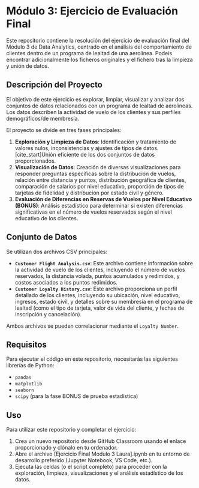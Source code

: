 # Módulo 3: Ejercicio de Evaluación Final 

Este repositorio contiene la resolución del ejercicio de evaluación final del Módulo 3 de Data Analytics, centrado en el análisis del comportamiento de clientes dentro de un programa de lealtad de una aerolínea.
Podeis encontrar adicionalmente los ficheros originales y el fichero tras la limpieza y unión de datos.

## Descripción del Proyecto

El objetivo de este ejercicio es explorar, limpiar, visualizar y analizar dos conjuntos de datos relacionados con un programa de lealtad de aerolíneas. Los datos describen la actividad de vuelo de los clientes y sus perfiles demográficos/de membresía.

El proyecto se divide en tres fases principales:

1.  **Exploración y Limpieza de Datos**: Identificación y tratamiento de valores nulos, inconsistencias y ajustes de tipos de datos. [cite_start]Unión eficiente de los dos conjuntos de datos proporcionados.
2.  **Visualización de Datos**: Creación de diversas visualizaciones para responder preguntas específicas sobre la distribución de vuelos, relación entre distancia y puntos, distribución geográfica de clientes, comparación de salarios por nivel educativo, proporción de tipos de tarjetas de fidelidad y distribución por estado civil y género.
3.  **Evaluación de Diferencias en Reservas de Vuelos por Nivel Educativo (BONUS)**: Análisis estadístico para determinar si existen diferencias significativas en el número de vuelos reservados según el nivel educativo de los clientes.

## Conjunto de Datos

Se utilizan dos archivos CSV principales:

* **`Customer Flight Analysis.csv`**: Este archivo contiene información sobre la actividad de vuelo de los clientes, incluyendo el número de vuelos reservados, la distancia volada, puntos acumulados y redimidos, y costos asociados a los puntos redimidos.
* **`Customer Loyalty History.csv`**: Este archivo proporciona un perfil detallado de los clientes, incluyendo su ubicación, nivel educativo, ingresos, estado civil, y detalles sobre su membresía en el programa de lealtad (como el tipo de tarjeta, valor de vida del cliente, y fechas de inscripción y cancelación).

Ambos archivos se pueden correlacionar mediante el `Loyalty Number`.


## Requisitos

Para ejecutar el código en este repositorio, necesitarás las siguientes librerías de Python:

* `pandas`
* `matplotlib`
* `seaborn`
* `scipy` (para la fase BONUS de prueba estadística)

## Uso

Para utilizar este repositorio y completar el ejercicio:

1. Crea un nuevo repositorio desde GitHub Classroom usando el enlace proporcionado y clónalo en tu ordenador.
2. Abre el archivo [Ejercicio Final Modulo 3 Laura].ipynb en tu entorno de desarrollo preferido (Jupyter Notebook, VS Code, etc.).
3. Ejecuta las celdas (o el script completo) para proceder con la exploración, limpieza, visualizaciones y el análisis estadístico de los datos.
